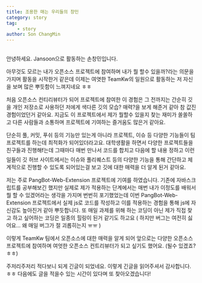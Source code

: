 ```yaml
---
title: 조용한 매는 우리들의 창민
category: story
tag: 
    - story
author: Son ChangMin
---
```

<br>
안녕하세요. Jansoon으로 활동하는 손창민입니다.

아무것도 모르는 내가 오픈소스 프로젝트에 참여하며 내가 뭘 할수 있을까?라는 의문을 가지며 활동을 시작한거 같은데 이제는 여엿한 TeamKw의 일원으로 활동하는 저 자신을 보며 많은 뿌듯함이 느껴지네요 ㅎㅎ

처음 오픈소스 컨티리뷰터가 되어 프로젝트에 참여한 이 경험은 그 전까지는 간순히 깃을 개인 저장소로 사용하던 저에게 색다른 깃의 모습? 매력?을 보게 해준거 같아 참 값진 경험이었던거 같아요. 지금도 이 프로젝트에서 제가 뭘할수 있을지 찾는 재미가 쏠쏠하고 다른 사람들과 소통하며 프로젝트에 기여하는 즐거움도 많은거 같아요.

단순히 풀, 커밋, 푸쉬 등의 기능만 있는게 아니라 프로젝트, 이슈 등 다양한 기능들이 팀 프로젝트를 하는데 최적화가 되어있더라고요. 대학생활을 하면서 다양한 프로젝트들을 친구들과 진행해f는데 그때마다 매번 만나서 코드를 합치고 다음에 할 내용 정하고 이런 일들이 깃 허브 사이트에서는 이슈와 풀리퀘스트 등의 다양한 기능을 통해 간단하고 체계적으로 진행할 수 있도록 되어있는걸 보고 깃에 대한 매력을 더 알게 된거 같아요.

저는 주로 PangBot-Web-Extension 프로젝트에 기여를 하였습니다. 기존에 자바스크립트를 공부해보긴 했지만 실제로 제가 적용하는 단계에서는 매번 내가 이정도를 배워서 뭘 할 수 있겠어라는 생각을 가지며 번번히 포기했었는데 이번 PangBot-Web-Extension 프로젝트에서 실제 js로 코드를 작성하고 이를 적용하는 경험을 통해 js에 자신감도 높아진거 같아 뿌듯합니다. 또 매일 과제를 위해 하는 코딩이 아닌 제가 직접 찾고 하고 싶어하는 코딩은 일종의 힐링이 된거 같기도 하고요 ( 하지만 버그는 여전히 싫어요... 왜 매일 버그가 절 괴롭히는지 ㅠㅠ )

이렇게 TeamKw 팀에서 오픈소스에 대한 매력을 알게 되어 앞으로는 다양한 오픈소스 프로젝트에 참여하며 여엇한 오픈소스 컨트리뷰터가 되고 싶기도 했어요. (될수 있겠죠?ㅎㅎ) 

주저리주저리 적다보니 되게 긴글이 되었네요. 이렇게 긴글을 읽어주셔서 감사합니다. ㅎㅎ
다음에도 글을 적을수 있는 시간이 있다며 또 찾아오겠습니다!